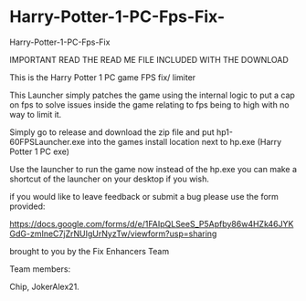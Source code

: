 # Harry-Potter-1-PC-Fps-Fix-

Harry-Potter-1-PC-Fps-Fix

IMPORTANT READ THE READ ME FILE INCLUDED WITH THE DOWNLOAD

This is the Harry Potter 1 PC game FPS fix/ limiter

This Launcher simply patches the game using the internal logic to put a cap on fps to solve issues inside the game relating to fps being to high with no way to limit it.

Simply go to release and download the zip file and put hp1-60FPSLauncher.exe into the games install location next to hp.exe (Harry Potter 1 PC exe)

Use the launcher to run the game now instead of the hp.exe you can make a shortcut of the launcher on your desktop if you wish.

if you would like to leave feedback or submit a bug please use the form provided:

https://docs.google.com/forms/d/e/1FAIpQLSeeS_P5Apfby86w4HZk46JYKGdG-zmIneC7jZrNUIgUrNyzTw/viewform?usp=sharing

brought to you by the Fix Enhancers Team

Team members:

Chip, JokerAlex21.
